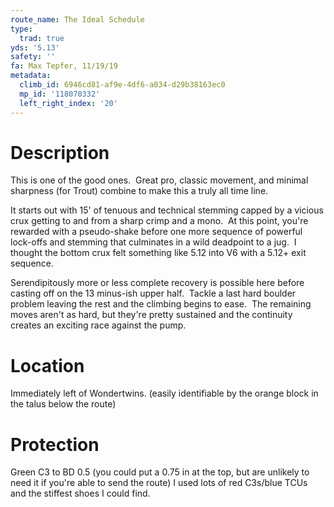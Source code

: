 ```yaml
---
route_name: The Ideal Schedule
type:
  trad: true
yds: '5.13'
safety: ''
fa: Max Tepfer, 11/19/19
metadata:
  climb_id: 6946cd81-af9e-4df6-a034-d29b38163ec0
  mp_id: '118070332'
  left_right_index: '20'
---
```

# Description
This is one of the good ones.  Great pro, classic movement, and minimal sharpness (for Trout) combine to make this a truly all time line.

It starts out with 15' of tenuous and technical stemming capped by a vicious crux getting to and from a sharp crimp and a mono.  At this point, you're rewarded with a pseudo-shake before one more sequence of powerful lock-offs and stemming that culminates in a wild deadpoint to a jug.  I thought the bottom crux felt something like 5.12 into V6 with a 5.12+ exit sequence.

Serendipitously more or less complete recovery is possible here before casting off on the 13 minus-ish upper half.  Tackle a last hard boulder problem leaving the rest and the climbing begins to ease.  The remaining moves aren't as hard, but they're pretty sustained and the continuity creates an exciting race against the pump.

# Location
Immediately left of Wondertwins. (easily identifiable by the orange block in the talus below the route)

# Protection
Green C3 to BD 0.5 (you could put a 0.75 in at the top, but are unlikely to need it if you're able to send the route) I used lots of red C3s/blue TCUs and the stiffest shoes I could find.
